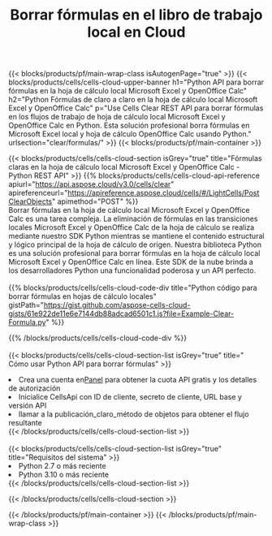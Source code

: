 ﻿---
title:  Borrar fórmulas en el libro de trabajo local en Cloud
description: API y SDK en la nube para borrar fórmulas en Microsoft Excel y OpenOffice Calc. Fórmulas claras en hojas de cálculo locales por Cells Cloud API. SDK admite tipos de lenguajes de desarrollo. Incluyen Android, C#, Go, Java, NodeJS, Perl, PHP, Python, Ruby y Swift.
url: /es/python/clear/formulas/
---
{{< blocks/products/pf/main-wrap-class isAutogenPage="true" >}}
{{< blocks/products/cells/cells-cloud-upper-banner h1="Python API para borrar fórmulas en la hoja de cálculo local Microsoft Excel y OpenOffice Calc" h2="Python Fórmulas de claro a claro en la hoja de cálculo local Microsoft Excel y OpenOffice Calc" p="Use Cells Clear REST API para borrar fórmulas en los flujos de trabajo de hoja de cálculo local Microsoft Excel y OpenOffice Calc en Python. Esta solución profesional borra fórmulas en Microsoft Excel local y hoja de cálculo OpenOffice Calc usando Python." urlsection="clear/formulas/" >}}
{{< blocks/products/pf/main-container >}}

{{< blocks/products/cells/cells-cloud-section isGrey="true" title="Fórmulas claras en la hoja de cálculo local Microsoft Excel y OpenOffice Calc - Python REST API" >}}
{{% blocks/products/cells/cells-cloud-api-reference apiurl="https://api.aspose.cloud/v3.0/cells/clear" apireferenceurl="https://apireference.aspose.cloud/cells/#/LightCells/PostClearObjects" apimethod="POST" %}}
<br/>
Borrar fórmulas en la hoja de cálculo local Microsoft Excel y OpenOffice Calc es una tarea compleja. La eliminación de fórmulas en las transiciones locales Microsoft Excel y OpenOffice Calc de la hoja de cálculo se realiza mediante nuestro SDK Python mientras se mantiene el contenido estructural y lógico principal de la hoja de cálculo de origen. Nuestra biblioteca Python es una solución profesional para borrar fórmulas en la hoja de cálculo local Microsoft Excel y OpenOffice Calc en línea. Este SDK de la nube brinda a los desarrolladores Python una funcionalidad poderosa y un API perfecto.
<br/>
<br/>
{{% blocks/products/cells/cells-cloud-code-div title="Python código para borrar fórmulas en hojas de cálculo locales" gistPath="https://gist.github.com/aspose-cells-cloud-gists/61e922de11e6e7144db88adcad6501c1.js?file=Example-Clear-Formula.py" %}}
  
{{% /blocks/products/cells/cells-cloud-code-div %}}
<br/>
<br/>
{{< blocks/products/cells/cells-cloud-section-list isGrey="true" title=" Cómo usar Python API para borrar fórmulas" >}}
<li> Crea una cuenta en<a href="https://dashboard.aspose.cloud/">Panel</a> para obtener la cuota API gratis y los detalles de autorización</li>
<li>Inicialice CellsApi con ID de cliente, secreto de cliente, URL base y versión API</li>
<li>llamar a la publicación_claro_método de objetos para obtener el flujo resultante</li>
{{< /blocks/products/cells/cells-cloud-section-list >}}
<br/>
<br/>
{{< blocks/products/cells/cells-cloud-section-list isGrey="true" title="Requisitos del sistema" >}}
<li>Python 2.7 o más reciente</li>
<li>Python 3.10 o más reciente</li>
{{< /blocks/products/cells/cells-cloud-section-list >}}

{{< /blocks/products/cells/cells-cloud-section >}}

{{< /blocks/products/pf/main-container >}}
{{< /blocks/products/pf/main-wrap-class >}}
